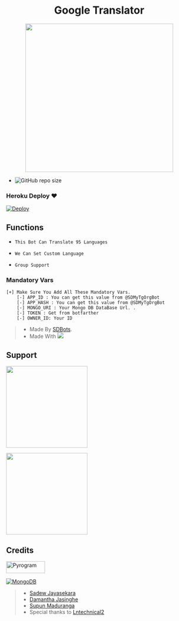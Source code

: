 <h1 align="center"><b><b> Google Translator </b></b></h1>

<p align="center"><a href="https://t.me/SDBOTz"><img src="https://telegra.ph/file/d317b62a823434ddde37b.png" width="400"></a></p>
<p align="center">

- ![GitHub repo size](https://img.shields.io/github/repo-size/Sadew451/Google-Translator?label=Repo%20Size)

### Heroku Deploy ❤️

[![Deploy](https://www.herokucdn.com/deploy/button.svg)](https://heroku.com/deploy?template=https://github.com/VenujaBots/Google-Translator.git)



## Functions

- `This Bot Can Translate 95 Languages`

- `We Can Set Custom Language`

- `Group Support`

### Mandatory Vars 
```
[+] Make Sure You Add All These Mandatory Vars. 
    [-] APP_ID : You can get this value from @SDMyTgOrgBot
    [-] APP_HASH : You can get this value from @SDMyTgOrgBot
    [-] MONGO_URI : Your Mongo DB DataBase Url. .
    [-] TOKEN : Get from botfarther
    [-] OWNER_ID: Your ID
```
> - Made By [SDBots](https://t.me/SDBOTs_Inifinity).
> - Made With <a href="https://www.python.org"><img src="https://img.icons8.com/color/48/000000/python--v1.png"/></a>

## Support
   <a href="https://t.me/SDBOTs_Inifinity"><img src="https://img.shields.io/badge/Channel%20Support%3F-yes-green?&style=flat-square?&logo=telegram" width=220px></a></p>
   <a href="https://t.me/SDBOTz"><img src="https://img.shields.io/badge/Group%20Support%3F-yes-green?&style=flat-square?&logo=telegram" width=220px></a></p>

## Credits

<p align="left">
  <a href="https://github.com/pyrogram/pyrogram">
    <img alt="Pyrogram" src ="https://i.imgur.com/BOgY9ai.png" width="104.75" height="32"/>
  </a>
</p>

<p align="left">
  <a href="https://docs.mongodb.com">
    <img alt="MongoDB" src ="https://img.shields.io/badge/MongoDB-%234ea94b.svg?&style=for-the-badge&logo=mongodb&logoColor=white"/>
  </a>
</p>

> - [Sadew Jayasekara](https://github.com/Sadew451) 
> - [Damantha Jasinghe](https://github.com/Damantha126)
> - [Supun Maduranga](https://github.com/YoutubeSlgeekShow)
> - Special thanks to [Lntechnical2](https://github.com/lntechnical2) 
